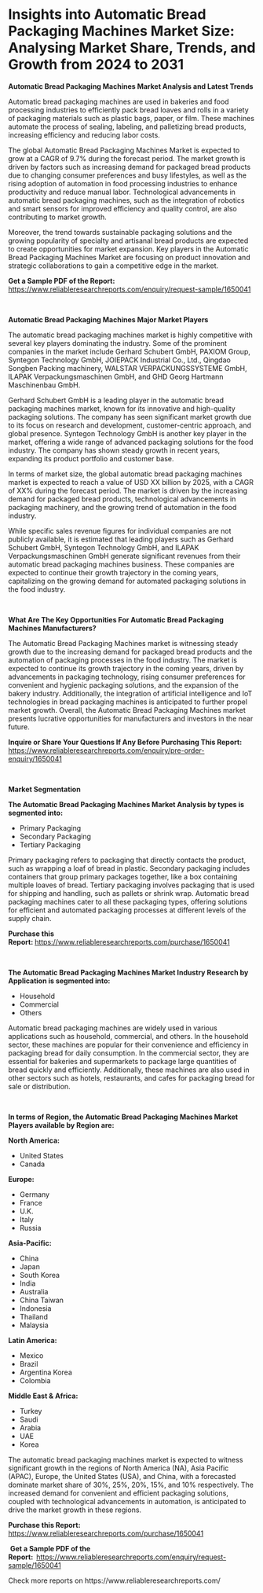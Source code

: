 <p><h1>Insights into Automatic Bread Packaging Machines Market Size: Analysing Market Share, Trends, and Growth from 2024 to 2031</h1></p><p><strong>Automatic Bread Packaging Machines Market Analysis and Latest Trends</strong></p>
<p><p>Automatic bread packaging machines are used in bakeries and food processing industries to efficiently pack bread loaves and rolls in a variety of packaging materials such as plastic bags, paper, or film. These machines automate the process of sealing, labeling, and palletizing bread products, increasing efficiency and reducing labor costs.</p><p>The global Automatic Bread Packaging Machines Market is expected to grow at a CAGR of 9.7% during the forecast period. The market growth is driven by factors such as increasing demand for packaged bread products due to changing consumer preferences and busy lifestyles, as well as the rising adoption of automation in food processing industries to enhance productivity and reduce manual labor. Technological advancements in automatic bread packaging machines, such as the integration of robotics and smart sensors for improved efficiency and quality control, are also contributing to market growth.</p><p>Moreover, the trend towards sustainable packaging solutions and the growing popularity of specialty and artisanal bread products are expected to create opportunities for market expansion. Key players in the Automatic Bread Packaging Machines Market are focusing on product innovation and strategic collaborations to gain a competitive edge in the market.</p></p>
<p><strong>Get a Sample PDF of the Report:&nbsp;</strong> <a href="https://www.reliableresearchreports.com/enquiry/request-sample/1650041">https://www.reliableresearchreports.com/enquiry/request-sample/1650041</a></p>
<p>&nbsp;</p>
<p><strong>Automatic Bread Packaging Machines Major Market Players</strong></p>
<p><p>The automatic bread packaging machines market is highly competitive with several key players dominating the industry. Some of the prominent companies in the market include Gerhard Schubert GmbH, PAXIOM Group, Syntegon Technology GmbH, JOIEPACK Industrial Co., Ltd., Qingdao Songben Packing machinery, WALSTAR VERPACKUNGSSYSTEME GmbH, ILAPAK Verpackungsmaschinen GmbH, and GHD Georg Hartmann Maschinenbau GmbH.</p><p>Gerhard Schubert GmbH is a leading player in the automatic bread packaging machines market, known for its innovative and high-quality packaging solutions. The company has seen significant market growth due to its focus on research and development, customer-centric approach, and global presence. Syntegon Technology GmbH is another key player in the market, offering a wide range of advanced packaging solutions for the food industry. The company has shown steady growth in recent years, expanding its product portfolio and customer base.</p><p>In terms of market size, the global automatic bread packaging machines market is expected to reach a value of USD XX billion by 2025, with a CAGR of XX% during the forecast period. The market is driven by the increasing demand for packaged bread products, technological advancements in packaging machinery, and the growing trend of automation in the food industry.</p><p>While specific sales revenue figures for individual companies are not publicly available, it is estimated that leading players such as Gerhard Schubert GmbH, Syntegon Technology GmbH, and ILAPAK Verpackungsmaschinen GmbH generate significant revenues from their automatic bread packaging machines business. These companies are expected to continue their growth trajectory in the coming years, capitalizing on the growing demand for automated packaging solutions in the food industry.</p></p>
<p>&nbsp;</p>
<p><strong>What Are The Key Opportunities For Automatic Bread Packaging Machines Manufacturers?</strong></p>
<p><p>The Automatic Bread Packaging Machines market is witnessing steady growth due to the increasing demand for packaged bread products and the automation of packaging processes in the food industry. The market is expected to continue its growth trajectory in the coming years, driven by advancements in packaging technology, rising consumer preferences for convenient and hygienic packaging solutions, and the expansion of the bakery industry. Additionally, the integration of artificial intelligence and IoT technologies in bread packaging machines is anticipated to further propel market growth. Overall, the Automatic Bread Packaging Machines market presents lucrative opportunities for manufacturers and investors in the near future.</p></p>
<p><strong>Inquire or Share Your Questions If Any Before Purchasing This Report:</strong> <a href="https://www.reliableresearchreports.com/enquiry/pre-order-enquiry/1650041">https://www.reliableresearchreports.com/enquiry/pre-order-enquiry/1650041</a></p>
<p>&nbsp;</p>
<p><strong>Market Segmentation</strong></p>
<p><strong>The Automatic Bread Packaging Machines Market Analysis by types is segmented into:</strong></p>
<p><ul><li>Primary Packaging</li><li>Secondary Packaging</li><li>Tertiary Packaging</li></ul></p>
<p><p>Primary packaging refers to packaging that directly contacts the product, such as wrapping a loaf of bread in plastic. Secondary packaging includes containers that group primary packages together, like a box containing multiple loaves of bread. Tertiary packaging involves packaging that is used for shipping and handling, such as pallets or shrink wrap. Automatic bread packaging machines cater to all these packaging types, offering solutions for efficient and automated packaging processes at different levels of the supply chain.</p></p>
<p><strong>Purchase this Report:&nbsp;</strong><a href="https://www.reliableresearchreports.com/purchase/1650041">https://www.reliableresearchreports.com/purchase/1650041</a></p>
<p>&nbsp;</p>
<p><strong>The Automatic Bread Packaging Machines Market Industry Research by Application is segmented into:</strong></p>
<p><ul><li>Household</li><li>Commercial</li><li>Others</li></ul></p>
<p><p>Automatic bread packaging machines are widely used in various applications such as household, commercial, and others. In the household sector, these machines are popular for their convenience and efficiency in packaging bread for daily consumption. In the commercial sector, they are essential for bakeries and supermarkets to package large quantities of bread quickly and efficiently. Additionally, these machines are also used in other sectors such as hotels, restaurants, and cafes for packaging bread for sale or distribution.</p></p>
<p>&nbsp;</p>
<p><strong>In terms of Region, the Automatic Bread Packaging Machines Market Players available by Region are:</strong></p>
<p>
    <p> <strong> North America: </strong>
        <ul>
            <li>United States</li>
            <li>Canada</li>
        </ul>
        </p> 
    <p> <strong> Europe: </strong>
        <ul>
            <li>Germany</li>
            <li>France</li>
            <li>U.K.</li>
            <li>Italy</li>
            <li>Russia</li>
        </ul>
        </p> 
    <p> <strong> Asia-Pacific: </strong>
        <ul>
            <li>China</li>
            <li>Japan</li>
            <li>South Korea</li>
            <li>India</li>
            <li>Australia</li>
            <li>China Taiwan</li>
            <li>Indonesia</li>
            <li>Thailand</li>
            <li>Malaysia</li>
        </ul>
        </p> 
    <p> <strong> Latin America: </strong>
        <ul>
            <li>Mexico</li>
            <li>Brazil</li>
            <li>Argentina Korea</li>
            <li>Colombia</li>
        </ul>
        </p> 
    <p> <strong> Middle East & Africa: </strong>
        <ul>
            <li>Turkey</li>
            <li>Saudi</li>
            <li>Arabia</li>
            <li>UAE</li>
            <li>Korea</li>
        </ul>
    </p>
    </p>
<p><p>The automatic bread packaging machines market is expected to witness significant growth in the regions of North America (NA), Asia Pacific (APAC), Europe, the United States (USA), and China, with a forecasted dominate market share of 30%, 25%, 20%, 15%, and 10% respectively. The increased demand for convenient and efficient packaging solutions, coupled with technological advancements in automation, is anticipated to drive the market growth in these regions.</p></p>
<p><strong>Purchase this Report: </strong><a href="https://www.reliableresearchreports.com/purchase/1650041">https://www.reliableresearchreports.com/purchase/1650041</a></p>
<p>&nbsp;<strong>Get a Sample PDF of the Report:&nbsp;&nbsp;</strong><a href="https://www.reliableresearchreports.com/enquiry/request-sample/1650041">https://www.reliableresearchreports.com/enquiry/request-sample/1650041</a></p>
<p><strong></strong></p>
<p>Check more reports on https://www.reliableresearchreports.com/</p>